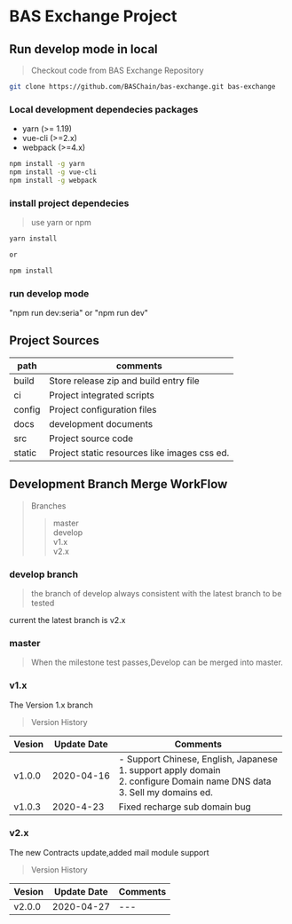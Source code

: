 # BAS Exchange Project 

## Run develop mode in local

> Checkout code from BAS Exchange Repository

```bash 
git clone https://github.com/BASChain/bas-exchange.git bas-exchange
```

### Local development dependecies packages

  - yarn (>= 1.19)
  - vue-cli (>=2.x)
  - webpack (>=4.x)

```bash
npm install -g yarn
npm install -g vue-cli
npm install -g webpack
```

### install project dependecies 
> use yarn or npm

```bash
yarn install 

or

npm install
```

### run develop mode 

  "npm run dev:seria" or "npm run dev"

## Project Sources 

|  path  |  comments |
|  --  | --  |
| build  | Store release zip and build entry file |
| ci   | Project integrated scripts  |
| config | Project configuration files |
| docs  | development documents |
| src   | Project source code |
| static  | Project static resources like images css ed.|



## Development Branch Merge WorkFlow

> Branches  
>> master                 
>> develop  
>> v1.x   
>> v2.x   


### develop branch

> the branch of develop always consistent with the latest branch to be tested

  current the latest branch is v2.x

### master 

> When the milestone test passes,Develop can be merged into master.

### v1.x

The Version 1.x branch

> Version History

|  Vesion  |  Update Date  |  Comments  |
|  ---- |  ----  | ----  |
| v1.0.0 | 2020-04-16 | - Support Chinese, English, Japanese<br> 1. support apply domain <br> 2. configure Domain name DNS data <br> 3. Sell my domains ed. |
| v1.0.3 | 2020-4-23 | Fixed recharge sub domain bug |


### v2.x

The new Contracts update,added mail module support

> Version History

|  Vesion  |  Update Date  |  Comments  |
|  ---- |  ----  | ----  |
| v2.0.0 | 2020-04-27 | --- |